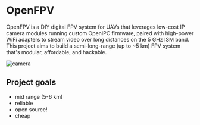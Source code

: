 # OpenFPV
OpenFPV is a DIY digital FPV system for UAVs that leverages low-cost IP camera modules running custom OpenIPC firmware, paired with high-power WiFi adapters to stream video over long distances on the 5 GHz ISM band. This project aims to build a semi-long-range (up to ~5 km) FPV system that's modular, affordable, and hackable.

![camera](https://ae-pic-a1.aliexpress-media.com/kf/S8692bf1c5a604fc3b379987b254260a5f.png_960x960.png)


## Project goals

- mid range (5-6 km)
- reliable
- open source!
- cheap